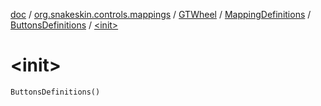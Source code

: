 [doc](../../../../index.md) / [org.snakeskin.controls.mappings](../../../index.md) / [GTWheel](../../index.md) / [MappingDefinitions](../index.md) / [ButtonsDefinitions](index.md) / [&lt;init&gt;](./-init-.md)

# &lt;init&gt;

`ButtonsDefinitions()`